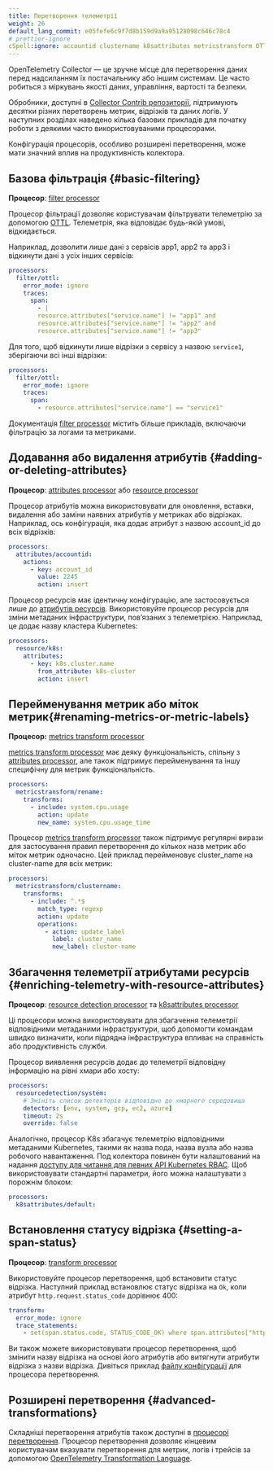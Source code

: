 ```yaml
---
title: Перетворення телеметрії
weight: 26
default_lang_commit: e05fefe6c9f7d8b159d9a9a95128098c646c78c4
# prettier-ignore
cSpell:ignore: accountid clustername k8sattributes metricstransform OTTL resourcedetection
---
```


OpenTelemetry Collector — це зручне місце для перетворення даних перед надсиланням їх постачальнику або іншим системам. Це часто робиться з міркувань якості даних, управління, вартості та безпеки.

Обробники, доступні в [Collector Contrib репозиторії](https://github.com/open-telemetry/opentelemetry-collector-contrib/tree/main/processor), підтримують десятки різних перетворень метрик, відрізків та даних логів. У наступних розділах наведено кілька базових прикладів для початку роботи з деякими часто використовуваними процесорами.

Конфігурація процесорів, особливо розширені перетворення, може мати значний вплив на продуктивність колектора.

## Базова фільтрація {#basic-filtering}

**Процесор**: [filter processor](https://github.com/open-telemetry/opentelemetry-collector-contrib/tree/main/processor/filterprocessor)

Процесор фільтрації дозволяє користувачам фільтрувати телеметрію за допомогою [OTTL](https://github.com/open-telemetry/opentelemetry-collector-contrib/blob/main/pkg/ottl/README.md). Телеметрія, яка відповідає будь-якій умові, відкидається.

Наприклад, дозволити _лише_ дані з сервісів app1, app2 та app3 і відкинути дані з усіх інших сервісів:

```yaml
processors:
  filter/ottl:
    error_mode: ignore
    traces:
      span:
        - |
        resource.attributes["service.name"] != "app1" and
        resource.attributes["service.name"] != "app2" and
        resource.attributes["service.name"] != "app3"
```

Для того, щоб відкинути лише відрізки з сервісу з назвою `service1`, зберігаючи всі інші відрізки:

```yaml
processors:
  filter/ottl:
    error_mode: ignore
    traces:
      span:
        - resource.attributes["service.name"] == "service1"
```

Документація [filter processor](https://github.com/open-telemetry/opentelemetry-collector-contrib/tree/main/processor/filterprocessor) містить більше прикладів, включаючи фільтрацію за логами та метриками.

## Додавання або видалення атрибутів {#adding-or-deleting-attributes}

**Процесор**: [attributes processor](https://github.com/open-telemetry/opentelemetry-collector-contrib/tree/main/processor/attributesprocessor) або [resource processor](https://github.com/open-telemetry/opentelemetry-collector-contrib/tree/main/processor/resourceprocessor)

Процесор атрибутів можна використовувати для оновлення, вставки, видалення або заміни наявних атрибутів у метриках або відрізках. Наприклад, ось конфігурація, яка додає атрибут з назвою account_id до всіх відрізків:

```yaml
processors:
  attributes/accountid:
    actions:
      - key: account_id
        value: 2245
        action: insert
```

Процесор ресурсів має ідентичну конфігурацію, але застосовується лише до [атрибутів ресурсів](/docs/specs/semconv/resource/). Використовуйте процесор ресурсів для зміни метаданих інфраструктури, повʼязаних з телеметрією. Наприклад, це додає назву кластера Kubernetes:

```yaml
processors:
  resource/k8s:
    attributes:
      - key: k8s.cluster.name
        from_attribute: k8s-cluster
        action: insert
```

## Перейменування метрик або міток метрик{#renaming-metrics-or-metric-labels}

**Процесор:** [metrics transform processor](https://github.com/open-telemetry/opentelemetry-collector-contrib/tree/main/processor/metricstransformprocessor)

[metrics transform processor](https://github.com/open-telemetry/opentelemetry-collector-contrib/tree/main/processor/metricstransformprocessor) має деяку функціональність, спільну з [attributes processor](https://github.com/open-telemetry/opentelemetry-collector-contrib/tree/main/processor/attributesprocessor), але також підтримує перейменування та іншу специфічну для метрик функціональність.

```yaml
processors:
  metricstransform/rename:
    transforms:
      - include: system.cpu.usage
        action: update
        new_name: system.cpu.usage_time
```

Процесор [metrics transform processor](https://github.com/open-telemetry/opentelemetry-collector-contrib/tree/main/processor/metricstransformprocessor) також підтримує регулярні вирази для застосування правил перетворення до кількох назв метрик або міток метрик одночасно. Цей приклад перейменовує cluster_name на cluster-name для всіх метрик:

```yaml
processors:
  metricstransform/clustername:
    transforms:
      - include: ^.*$
        match_type: regexp
        action: update
        operations:
          - action: update_label
            label: cluster_name
            new_label: cluster-name
```

## Збагачення телеметрії атрибутами ресурсів {#enriching-telemetry-with-resource-attributes}

**Процесор**:
[resource detection processor](https://github.com/open-telemetry/opentelemetry-collector-contrib/tree/main/processor/resourcedetectionprocessor) та [k8sattributes processor](https://github.com/open-telemetry/opentelemetry-collector-contrib/tree/main/processor/k8sattributesprocessor)

Ці процесори можна використовувати для збагачення телеметрії відповідними метаданими інфраструктури, щоб допомогти командам швидко визначити, коли підрядна інфраструктура впливає на справність або продуктивність служби.

Процесор виявлення ресурсів додає до телеметрії відповідну інформацію на рівні хмари або хосту:

```yaml
processors:
  resourcedetection/system:
    # Змініть список детекторів відповідно до хмарного середовища
    detectors: [env, system, gcp, ec2, azure]
    timeout: 2s
    override: false
```

Аналогічно, процесор K8s збагачує телеметрію відповідними метаданими Kubernetes, такими як назва пода, назва вузла або назва робочого навантаження. Под колектора повинен бути налаштований на надання [доступу для читання для певних API Kubernetes RBAC](https://pkg.go.dev/github.com/open-telemetry/opentelemetry-collector-contrib/processor/k8sattributesprocessor#readme-role-based-access-control). Щоб використовувати стандартні параметри, його можна налаштувати з порожнім блоком:

```yaml
processors:
  k8sattributes/default:
```

## Встановлення статусу відрізка {#setting-a-span-status}

**Процесор**: [transform processor](https://github.com/open-telemetry/opentelemetry-collector-contrib/tree/main/processor/transformprocessor)

Використовуйте процесор перетворення, щоб встановити статус відрізка. Наступний приклад встановлює статус відрізка на `Ok`, коли атрибут `http.request.status_code` дорівнює 400:

<!-- prettier-ignore-start -->

```yaml
transform:
  error_mode: ignore
  trace_statements:
    - set(span.status.code, STATUS_CODE_OK) where span.attributes["http.request.status_code"] == 400
```

<!-- prettier-ignore-end -->

Ви також можете використовувати процесор перетворення, щоб змінити назву відрізка на основі його атрибутів або витягнути атрибути відрізка з назви відрізка. Дивіться приклад [файлу конфігурації](https://github.com/open-telemetry/opentelemetry-collector-contrib/blob/9b28f76c02c18f7479d10e4b6a95a21467fd85d6/processor/transformprocessor/testdata/config.yaml) для процесора перетворення.

## Розширені перетворення {#advanced-transformations}

Складніші перетворення атрибутів також доступні в [процесорі перетворення](https://github.com/open-telemetry/opentelemetry-collector-contrib/tree/main/processor/transformprocessor). Процесор перетворення дозволяє кінцевим користувачам вказувати перетворення для метрик, логів і трейсів за допомогою [OpenTelemetry Transformation Language](https://github.com/open-telemetry/opentelemetry-collector-contrib/tree/main/pkg/ottl).
